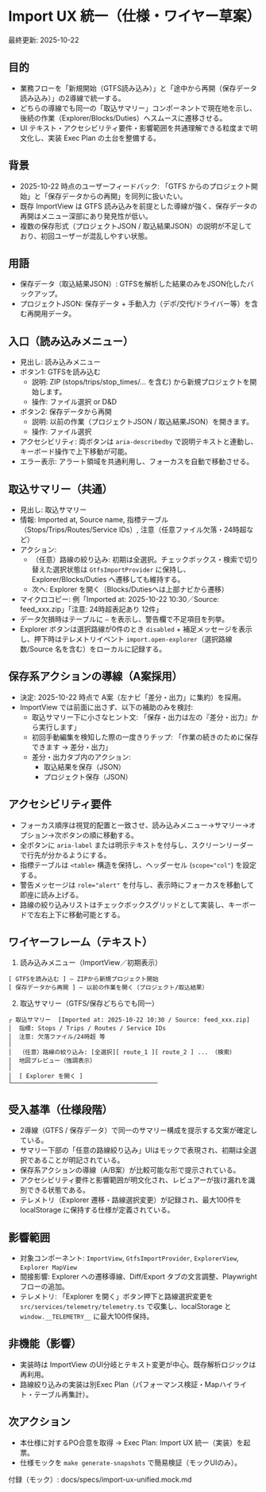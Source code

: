 # Import UX 統一（仕様・ワイヤー草案）

最終更新: 2025-10-22

## 目的
- 業務フローを「新規開始（GTFS読み込み）」と「途中から再開（保存データ読み込み）」の2導線で統一する。
- どちらの導線でも同一の「取込サマリー」コンポーネントで現在地を示し、後続の作業（Explorer/Blocks/Duties）へスムースに遷移させる。
- UI テキスト・アクセシビリティ要件・影響範囲を共通理解できる粒度まで明文化し、実装 Exec Plan の土台を整備する。

## 背景
- 2025-10-22 時点のユーザーフィードバック: 「GTFS からのプロジェクト開始」と「保存データからの再開」を同列に扱いたい。
- 既存 ImportView は GTFS 読み込みを前提とした導線が強く、保存データの再開はメニュー深部にあり発見性が低い。
- 複数の保存形式（プロジェクトJSON / 取込結果JSON）の説明が不足しており、初回ユーザーが混乱しやすい状態。

## 用語
- 保存データ（取込結果JSON）: GTFSを解析した結果のみをJSON化したバックアップ。
- プロジェクトJSON: 保存データ + 手動入力（デポ/交代/ドライバー等）を含む再開用データ。

## 入口（読み込みメニュー）
- 見出し: 読み込みメニュー
- ボタン1: GTFSを読み込む
  - 説明: ZIP (stops/trips/stop_times/… を含む) から新規プロジェクトを開始します。
  - 操作: ファイル選択 or D&D
- ボタン2: 保存データから再開
  - 説明: 以前の作業（プロジェクトJSON / 取込結果JSON）を開きます。
  - 操作: ファイル選択
- アクセシビリティ: 両ボタンは `aria-describedby` で説明テキストと連動し、キーボード操作で上下移動が可能。
- エラー表示: アラート領域を共通利用し、フォーカスを自動で移動させる。

## 取込サマリー（共通）
- 見出し: 取込サマリー
- 情報: Imported at, Source name, 指標テーブル（Stops/Trips/Routes/Service IDs）, 注意（任意ファイル欠落・24時超など）
- アクション:
  - （任意）路線の絞り込み: 初期は全選択。チェックボックス・検索で切り替えた選択状態は `GtfsImportProvider` に保持し、Explorer/Blocks/Duties へ遷移しても維持する。
  - 次へ: Explorer を開く（Blocks/Dutiesへは上部ナビから遷移）
- マイクロコピー: 例「Imported at: 2025-10-22 10:30／Source: feed_xxx.zip」「注意: 24時超表記あり 12件」
- データ欠損時はテーブルに `—` を表示し、警告欄で不足項目を列挙。
- Explorer ボタンは選択路線が0件のとき `disabled` + 補足メッセージを表示し、押下時はテレメトリイベント `import.open-explorer`（選択路線数/Source 名を含む）をローカルに記録する。

## 保存系アクションの導線（A案採用）
- 決定: 2025-10-22 時点で A案（左ナビ「差分・出力」に集約）を採用。
- ImportView では前面に出さず、以下の補助のみを検討:
  - 取込サマリー下に小さなヒント文: 「保存・出力は左の『差分・出力』から実行します」
  - 初回手動編集を検知した際の一度きりチップ: 「作業の続きのために保存できます → 差分・出力」
  - 差分・出力タブ内のアクション:
    - 取込結果を保存（JSON）
    - プロジェクト保存（JSON）

## アクセシビリティ要件
- フォーカス順序は視覚的配置と一致させ、読み込みメニュー→サマリー→オプション→次ボタンの順に移動する。
- 全ボタンに `aria-label` または明示テキストを付与し、スクリーンリーダーで行先が分かるようにする。
- 指標テーブルは `<table>` 構造を保持し、ヘッダーセル (`scope="col"`) を設定する。
- 警告メッセージは `role="alert"` を付与し、表示時にフォーカスを移動して即座に読み上げる。
- 路線の絞り込みリストはチェックボックスグリッドとして実装し、キーボードで左右上下に移動可能とする。

## ワイヤーフレーム（テキスト）

1) 読み込みメニュー（ImportView／初期表示）
```
[ GTFSを読み込む ] — ZIPから新規プロジェクト開始
[ 保存データから再開 ] — 以前の作業を開く（プロジェクト/取込結果）
```

2) 取込サマリー（GTFS/保存どちらでも同一）
```
┌ 取込サマリー  [Imported at: 2025-10-22 10:30 / Source: feed_xxx.zip]
│  指標: Stops / Trips / Routes / Service IDs
│  注意: 欠落ファイル/24時超 等
│
│  （任意）路線の絞り込み: [全選択][ route_1 ][ route_2 ] ... （検索）
│  地図プレビュー（強調表示）
│
│  [ Explorer を開く ]
└─────────────────────────────────────────
```

## 受入基準（仕様段階）
- 2導線（GTFS / 保存データ）で同一のサマリー構成を提示する文案が確定している。
- サマリー下部の「任意の路線絞り込み」UIはモックで表現され、初期は全選択であることが明記されている。
- 保存系アクションの導線（A/B案）が比較可能な形で提示されている。
- アクセシビリティ要件と影響範囲が明文化され、レビュアーが抜け漏れを識別できる状態である。
- テレメトリ（Explorer 遷移・路線選択変更）が記録され、最大100件を localStorage に保持する仕様が定義されている。

## 影響範囲
- 対象コンポーネント: `ImportView`, `GtfsImportProvider`, `ExplorerView`, `Explorer MapView`
- 間接影響: Explorer への遷移導線、Diff/Export タブの文言調整、Playwright フローの追加。
- テレメトリ: 「Explorer を開く」ボタン押下と路線選択変更を `src/services/telemetry/telemetry.ts` で収集し、localStorage と `window.__TELEMETRY__` に最大100件保持。

## 非機能（影響）
- 実装時は ImportView のUI分岐とテキスト変更が中心。既存解析ロジックは再利用。
- 路線絞り込みの実装は別Exec Plan（パフォーマンス検証・Mapハイライト・テーブル再集計）。

## 次アクション
- 本仕様に対するPO合意を取得 → Exec Plan: Import UX 統一（実装）を起票。
- 仕様モックを `make generate-snapshots` で簡易検証（モックUIのみ）。

付録（モック）: docs/specs/import-ux-unified.mock.md
